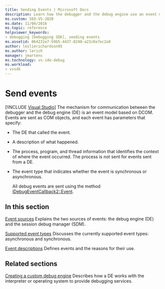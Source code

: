 ```yaml
---
title: Sending Events | Microsoft Docs
description: Learn how the debugger and the debug engine use an event model based on DCOM. Events are sent as COM objects.
ms.custom: SEO-VS-2020
ms.date: 11/04/2016
ms.topic: reference
helpviewer_keywords:
- debugging [Debugging SDK], sending events
ms.assetid: 064231e7-59b5-4437-8240-a23c0a7ec2a9
author: leslierichardson95
ms.author: lerich
manager: jmartens
ms.technology: vs-ide-debug
ms.workload:
- vssdk
---
```

# Send events

 [!INCLUDE [Visual Studio](~/includes/applies-to-version/vs-windows-only.md)]
The mechanism for communication between the debugger and the debug engine (DE) is an event model based on DCOM. Events are sent as COM objects, and each event has parameters that specify:

- The DE that called the event.

- A description of what happened.

- The process, program, and thread information that identifies the context of where the event occurred. The process is not sent for events sent from a DE.

- The event type that indicates whether the event is synchronous or asynchronous.

  All debug events are sent using the method [IDebugEventCallback2::Event](../../extensibility/debugger/reference/idebugeventcallback2-event.md).

## In this section
 [Event sources](../../extensibility/debugger/event-sources-visual-studio-sdk.md)
 Explains the two sources of events: the debug engine (DE) and the session debug manager (SDM).

 [Supported event types](../../extensibility/debugger/supported-event-types.md)
 Discusses the currently supported event types: asynchronous and synchronous.

 [Event descriptions](../../extensibility/debugger/event-descriptions.md)
 Defines events and the reasons for their use.

## Related sections
 [Creating a custom debug engine](../../extensibility/debugger/creating-a-custom-debug-engine.md)
 Describes how a DE works with the interpreter or operating system to provide debugging services.
